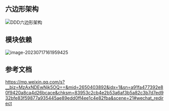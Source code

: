 ## 六边形架构

![DDD六边形架构](https://yusheng-picgo.oss-cn-beijing.aliyuncs.com/picgo/DDD%E5%85%AD%E8%BE%B9%E5%BD%A2%E6%9E%B6%E6%9E%84.jpeg)

## 模块依赖

![image-20230717161959425](https://yusheng-picgo.oss-cn-beijing.aliyuncs.com/picgo/image-20230717161959425.png)

## 参考文档

https://mp.weixin.qq.com/s?__biz=MzAxNDEwNjk5OQ==&mid=2650403892&idx=1&sn=a91fa477392e80f9420a8ca4d26bcace&chksm=83953c2cb4e2b53a6af3b5a82c3b7d7ed932bfe83f59877a935445ae89edd0ff4ee1c4e82fba&scene=21#wechat_redirect

